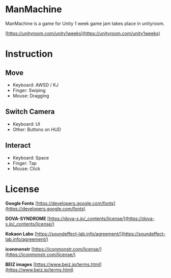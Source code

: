 # ManMachine

ManMachine is a game for Unity 1 week game jam takes place in unityroom.

[https://unityroom.com/unity1weeks](https://unityroom.com/unity1weeks)

# Instruction

## Move

- Keyboard: AWSD / KJ
- Finger: Swiping
- Mouse: Dragging

## Switch Camera

- Keyboard: UI
- Other: Buttons on HUD

## Interact

- Keyboard: Space
- Finger: Tap
- Mouse: Click

# License

__Google Fonts__
[https://developers.google.com/fonts](https://developers.google.com/fonts)

__DOVA-SYNDROME__
[https://dova-s.jp/_contents/license/](https://dova-s.jp/_contents/license/)

__Kokaon Labo__
[https://soundeffect-lab.info/agreement/](https://soundeffect-lab.info/agreement/)

__iconmonstr__
[https://iconmonstr.com/license/](https://iconmonstr.com/license/)

__BEIZ images__
[https://www.beiz.jp/terms.html](https://www.beiz.jp/terms.html)
